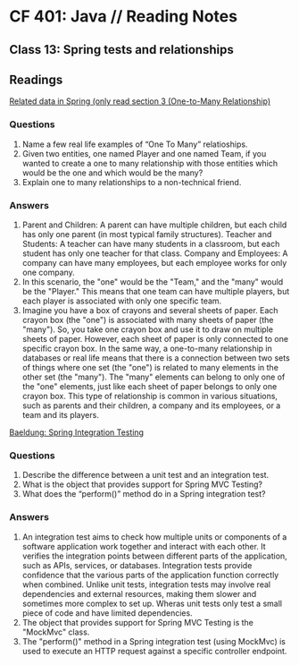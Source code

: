 # CF 401: Java // Reading Notes

## Class 13: Spring tests and relationships

## Readings

[Related data in Spring (only read section 3 (One-to-Many Relationship)](https://www.baeldung.com/spring-data-rest-relationships#one-to-many-relationship)

### Questions

1. Name a few real life examples of “One To Many” relatioships.
2. Given two entities, one named Player and one named Team, if you wanted to create a one to many relationship with those entities which would be the one and which would be the many?
3. Explain one to many relationships to a non-technical friend.

### Answers

1. Parent and Children: A parent can have multiple children, but each child has only one parent (in most typical family structures). Teacher and Students: A teacher can have many students in a classroom, but each student has only one teacher for that class. Company and Employees: A company can have many employees, but each employee works for only one company.
2. In this scenario, the "one" would be the "Team," and the "many" would be the "Player." This means that one team can have multiple players, but each player is associated with only one specific team.
3. Imagine you have a box of crayons and several sheets of paper. Each crayon box (the "one") is associated with many sheets of paper (the "many"). So, you take one crayon box and use it to draw on multiple sheets of paper. However, each sheet of paper is only connected to one specific crayon box. In the same way, a one-to-many relationship in databases or real life means that there is a connection between two sets of things where one set (the "one") is related to many elements in the other set (the "many"). The "many" elements can belong to only one of the "one" elements, just like each sheet of paper belongs to only one crayon box. This type of relationship is common in various situations, such as parents and their children, a company and its employees, or a team and its players.

[Baeldung: Spring Integration Testing](https://www.baeldung.com/integration-testing-in-spring)

### Questions

1. Describe the difference between a unit test and an integration test.
2. What is the object that provides support for Spring MVC Testing?
3. What does the “perform()” method do in a Spring integration test?

### Answers

1. An integration test aims to check how multiple units or components of a software application work together and interact with each other. It verifies the integration points between different parts of the application, such as APIs, services, or databases. Integration tests provide confidence that the various parts of the application function correctly when combined. Unlike unit tests, integration tests may involve real dependencies and external resources, making them slower and sometimes more complex to set up. Wheras unit tests only test a small piece of code and have limited dependencies.
2. The object that provides support for Spring MVC Testing is the "MockMvc" class.
3. The "perform()" method in a Spring integration test (using MockMvc) is used to execute an HTTP request against a specific controller endpoint.
